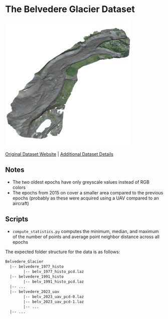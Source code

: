 # The Belvedere Glacier Dataset

<img src="./../../images/Belvedere Glacier.png" width="400"/>

[Original Dataset Website](https://zenodo.org/records/10817029) | [Additional Dataset Details](https://hpicgs.github.io/multi-temporal-point-cloud-datasets-survey/details/Belvedere_Glacier)

## Notes
  - The two oldest epochs have only greyscale values instead of RGB colors
  - The epochs from 2015 on cover a smaller area compared to the previous epochs (probably as these were acquired using a UAV compared to an aircraft) 


## Scripts
* `compute_statistics.py` computes the minimum, median, and maximum of the number of points and average point neighbor distance across all epochs

The expected folder structure for the data is as follows:

```
Belvedere_Glacier
  |-- belvedere_1977_histo
        |-- belv_1977_histo_pcd.laz
  |-- belvedere_1991_histo
        |-- belv_1991_histo_pcd.laz
  |-- ...
  |-- belvedere_2023_uav
        |-- belv_2023_uav_pcd-0.laz
        |-- belv_2023_uav_pcd-1.laz
        |-- ...
  |-- ...
```
